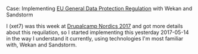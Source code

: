 Case: Implementing [EU General Data Protection Regulation](https://en.wikipedia.org/wiki/General_Data_Protection_Regulation) with Wekan and Sandstorm

I (xet7) was this week at [Drupalcamp Nordics 2017](http://www.drupalcampnordics.com) and got more details about this requilation, so I started implementing this yesterday 2017-05-14 in the way I understand it currently, using technologies I'm most familiar with, Wekan and Sandstorm.

